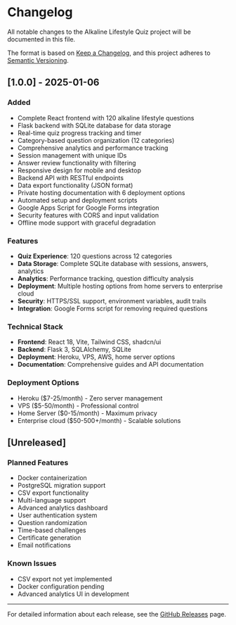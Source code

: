 # Changelog

All notable changes to the Alkaline Lifestyle Quiz project will be documented in this file.

The format is based on [Keep a Changelog](https://keepachangelog.com/en/1.0.0/),
and this project adheres to [Semantic Versioning](https://semver.org/spec/v2.0.0.html).

## [1.0.0] - 2025-01-06

### Added
- Complete React frontend with 120 alkaline lifestyle questions
- Flask backend with SQLite database for data storage
- Real-time quiz progress tracking and timer
- Category-based question organization (12 categories)
- Comprehensive analytics and performance tracking
- Session management with unique IDs
- Answer review functionality with filtering
- Responsive design for mobile and desktop
- Backend API with RESTful endpoints
- Data export functionality (JSON format)
- Private hosting documentation with 6 deployment options
- Automated setup and deployment scripts
- Google Apps Script for Google Forms integration
- Security features with CORS and input validation
- Offline mode support with graceful degradation

### Features
- **Quiz Experience**: 120 questions across 12 categories
- **Data Storage**: Complete SQLite database with sessions, answers, analytics
- **Analytics**: Performance tracking, question difficulty analysis
- **Deployment**: Multiple hosting options from home servers to enterprise cloud
- **Security**: HTTPS/SSL support, environment variables, audit trails
- **Integration**: Google Forms script for removing required questions

### Technical Stack
- **Frontend**: React 18, Vite, Tailwind CSS, shadcn/ui
- **Backend**: Flask 3, SQLAlchemy, SQLite
- **Deployment**: Heroku, VPS, AWS, home server options
- **Documentation**: Comprehensive guides and API documentation

### Deployment Options
- Heroku ($7-25/month) - Zero server management
- VPS ($5-50/month) - Professional control
- Home Server ($0-15/month) - Maximum privacy
- Enterprise cloud ($50-500+/month) - Scalable solutions

## [Unreleased]

### Planned Features
- Docker containerization
- PostgreSQL migration support
- CSV export functionality
- Multi-language support
- Advanced analytics dashboard
- User authentication system
- Question randomization
- Time-based challenges
- Certificate generation
- Email notifications

### Known Issues
- CSV export not yet implemented
- Docker configuration pending
- Advanced analytics UI in development

---

For detailed information about each release, see the [GitHub Releases](https://github.com/your-repo/alkaline-quiz/releases) page.

